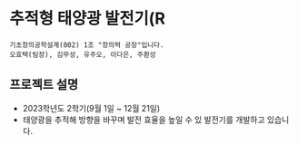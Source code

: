 # 추적형 태양광 발전기(R
    기초창의공학설계(002) 1조 "창의력 공장"입니다.
    오효택(팀장), 김무성, 유주오, 이다은, 주환성
## 프로젝트 설명
 * 2023학년도 2학기(9월 1일 ~ 12월 21일)
 * 태양광을 추적해 방향을 바꾸며 발전 효율을 높일 수 있 발전기를 개발하고 있습니다.
